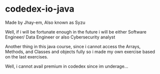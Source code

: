 # codedex-io-java


Made by Jhay-em, Also known as Syzu 

Well, if i will be fortunate enough in the future i will be either Software Engineer/ Data Engineer or also Cybersecurity analyst

Another thing in this java course, since i cannot access the Arrays, Methods, and Classes and objects fully so i made my own exercise based on the last exercises.

Well, i cannot avail premium in codedex since im underage...
